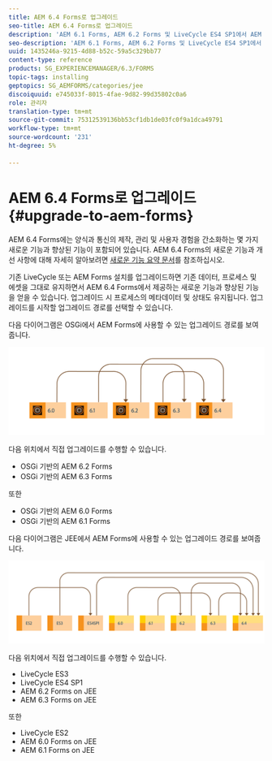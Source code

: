 ```yaml
---
title: AEM 6.4 Forms로 업그레이드
seo-title: AEM 6.4 Forms로 업그레이드
description: 'AEM 6.1 Forms, AEM 6.2 Forms 및 LiveCycle ES4 SP1에서 AEM 6.3 Forms으로 직접 업그레이드할 수 있습니다. '
seo-description: 'AEM 6.1 Forms, AEM 6.2 Forms 및 LiveCycle ES4 SP1에서 AEM 6.3 Forms으로 직접 업그레이드할 수 있습니다. '
uuid: 1435246a-9215-4d88-b52c-59a5c329bb77
content-type: reference
products: SG_EXPERIENCEMANAGER/6.3/FORMS
topic-tags: installing
geptopics: SG_AEMFORMS/categories/jee
discoiquuid: e745033f-8015-4fae-9d82-99d35802c0a6
role: 관리자
translation-type: tm+mt
source-git-commit: 75312539136bb53cf1db1de03fc0f9a1dca49791
workflow-type: tm+mt
source-wordcount: '231'
ht-degree: 5%

---
```



# AEM 6.4 Forms로 업그레이드{#upgrade-to-aem-forms}

AEM 6.4 Forms에는 양식과 통신의 제작, 관리 및 사용자 경험을 간소화하는 몇 가지 새로운 기능과 향상된 기능이 포함되어 있습니다. AEM 6.4 Forms의 새로운 기능과 개선 사항에 대해 자세히 알아보려면 [새로운 기능 요약 문서](/help/forms/using/whats-new.md)를 참조하십시오.

기존 LiveCycle 또는 AEM Forms 설치를 업그레이드하면 기존 데이터, 프로세스 및 에셋을 그대로 유지하면서 AEM 6.4 Forms에서 제공하는 새로운 기능과 향상된 기능을 얻을 수 있습니다. 업그레이드 시 프로세스의 메타데이터 및 상태도 유지됩니다. 업그레이드를 시작할 업그레이드 경로를 선택할 수 있습니다.

다음 다이어그램은 OSGi에서 AEM Forms에 사용할 수 있는 업그레이드 경로를 보여줍니다.

![](do-not-localize/osgi-upgrade.png)

다음 위치에서 직접 업그레이드를 수행할 수 있습니다.

* OSGi 기반의 AEM 6.2 Forms
* OSGi 기반의 AEM 6.3 Forms

또한

* OSGi 기반의 AEM 6.0 Forms
* OSGi 기반의 AEM 6.1 Forms

다음 다이어그램은 JEE에서 AEM Forms에 사용할 수 있는 업그레이드 경로를 보여줍니다.

![](do-not-localize/jee-upgrade-6-4.png)

다음 위치에서 직접 업그레이드를 수행할 수 있습니다.

* LiveCycle ES3
* LiveCycle ES4 SP1
* AEM 6.2 Forms on JEE
* AEM 6.3 Forms on JEE

또한

* LiveCycle ES2
* AEM 6.0 Forms on JEE
* AEM 6.1 Forms on JEE